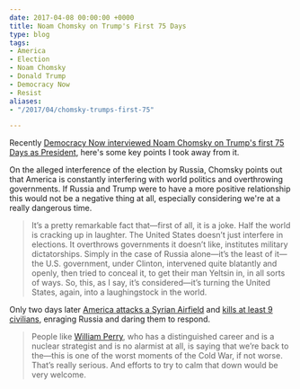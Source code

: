 ```yaml
---
date: 2017-04-08 00:00:00 +0000
title: Noam Chomsky on Trump's First 75 Days
type: blog
tags:
- America
- Election
- Noam Chomsky
- Donald Trump
- Democracy Now
- Resist
aliases:
- "/2017/04/chomsky-trumps-first-75"

---
```

Recently [Democracy Now interviewed Noam Chomsky on Trump's first 75 Days as President][1], here's some key points I took away from it.

On the alleged interference of the election by Russia, Chomsky points out that America is constantly interfering with world politics and overthrowing governments. If Russia and Trump were to have a more positive relationship this would not be a negative thing at all, especially considering we're at a really dangerous time.

>  It’s a pretty remarkable fact that—first of all, it is a joke. Half the world is cracking up in laughter. The United States doesn’t just interfere in elections. It overthrows governments it doesn’t like, institutes military dictatorships. Simply in the case of Russia alone—it’s the least of it—the U.S. government, under Clinton, intervened quite blatantly and openly, then tried to conceal it, to get their man Yeltsin in, in all sorts of ways. So, this, as I say, it’s considered—it’s turning the United States, again, into a laughingstock in the world.

Only two days later [America attacks a Syrian Airfield][2] and [kills at least 9 civilians][3], enraging Russia and daring them to respond.

> People like [William Perry][4], who has a distinguished career and is a nuclear strategist and is no alarmist at all, is saying that we’re back to the—this is one of the worst moments of the Cold War, if not worse. That’s really serious. And efforts to try to calm that down would be very welcome.

[1]: https://www.democracynow.org/2017/4/4/full_interview_noam_chomsky_on_democracy?autostart=true
[2]: https://dirkkelly.com/2017/04/america-attacks-syria/
[3]: http://news.antiwar.com/2017/04/07/hawkish-dems-cheer-trump-attack-on-syria/
[4]: https://en.wikipedia.org/wiki/William_Perry
